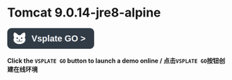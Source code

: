 # Tomcat 9.0.14-jre8-alpine

<a href="https://www.vsplate.com/?docker-compose=https://github.com/vsplate/dcenvs/tomcat/9.0.14-jre8-alpine"><img alt="VSPLATE GO" src="https://raw.githubusercontent.com/vsplate/images/master/vsgo_btn.png" width="200px"></a>

**Click the `VSPLATE GO` button to launch a demo online / 点击`VSPLATE GO`按钮创建在线环境**